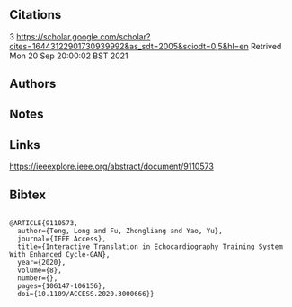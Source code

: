 # 
## Citations
3
https://scholar.google.com/scholar?cites=16443122901730939992&as_sdt=2005&sciodt=0,5&hl=en
Retrived
Mon 20 Sep 20:00:02 BST 2021

## Authors 

## Notes

## Links 
https://ieeexplore.ieee.org/abstract/document/9110573

## Bibtex 

```

@ARTICLE{9110573,
  author={Teng, Long and Fu, Zhongliang and Yao, Yu},
  journal={IEEE Access}, 
  title={Interactive Translation in Echocardiography Training System With Enhanced Cycle-GAN}, 
  year={2020},
  volume={8},
  number={},
  pages={106147-106156},
  doi={10.1109/ACCESS.2020.3000666}}

```

